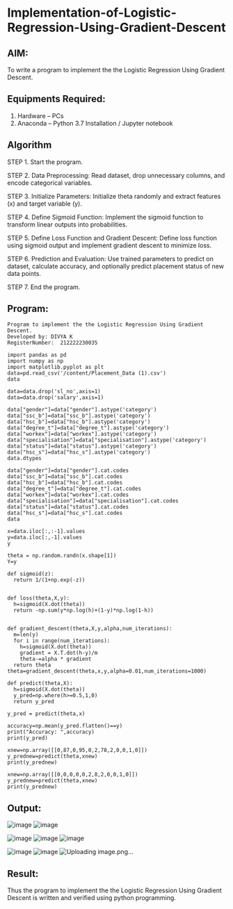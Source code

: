 # Implementation-of-Logistic-Regression-Using-Gradient-Descent

## AIM:
To write a program to implement the the Logistic Regression Using Gradient Descent.

## Equipments Required:
1. Hardware – PCs
2. Anaconda – Python 3.7 Installation / Jupyter notebook

## Algorithm
 
STEP 1. Start the program.

STEP 2. Data Preprocessing: Read dataset, drop unnecessary columns, and encode categorical variables.

STEP 3. Initialize Parameters: Initialize theta randomly and extract features (x) and target variable (y).

STEP 4. Define Sigmoid Function: Implement the sigmoid function to transform linear outputs into probabilities.

STEP 5. Define Loss Function and Gradient Descent: Define loss function using sigmoid output and implement gradient descent to minimize loss.

STEP 6. Prediction and Evaluation: Use trained parameters to predict on dataset, calculate accuracy, and optionally predict placement status of new data points.

STEP 7. End the program.


## Program:
```
Program to implement the the Logistic Regression Using Gradient Descent.
Developed by: DIVYA K
RegisterNumber:  212222230035
```
```
import pandas as pd
import numpy as np
import matplotlib.pyplot as plt
data=pd.read_csv('/content/Placement_Data (1).csv')  
data

data=data.drop('sl_no',axis=1)
data=data.drop('salary',axis=1)

data["gender"]=data["gender"].astype('category')
data["ssc_b"]=data["ssc_b"].astype('category')
data["hsc_b"]=data["hsc_b"].astype('category')
data["degree_t"]=data["degree_t"].astype('category')
data["workex"]=data["workex"].astype('category')
data["specialisation"]=data["specialisation"].astype('category')
data["status"]=data["status"].astype('category')
data["hsc_s"]=data["hsc_s"].astype('category')
data.dtypes

data["gender"]=data["gender"].cat.codes
data["ssc_b"]=data["ssc_b"].cat.codes
data["hsc_b"]=data["hsc_b"].cat.codes
data["degree_t"]=data["degree_t"].cat.codes
data["workex"]=data["workex"].cat.codes
data["specialisation"]=data["specialisation"].cat.codes
data["status"]=data["status"].cat.codes
data["hsc_s"]=data["hsc_s"].cat.codes
data

x=data.iloc[:,:-1].values
y=data.iloc[:,-1].values
y

theta = np.random.randn(x.shape[1])
Y=y

def sigmoid(z):
  return 1/(1+np.exp(-z))


def loss(theta,X,y):
  h=sigmoid(X.dot(theta))
  return -np.sum(y*np.log(h)+(1-y)*np.log(1-h))


def gradient_descent(theta,X,y,alpha,num_iterations):
  m=len(y)
  for i in range(num_iterations):
    h=sigmoid(X.dot(theta))
    gradient = X.T.dot(h-y)/m
    theta-=alpha * gradient
  return theta
theta=gradient_descent(theta,x,y,alpha=0.01,num_iterations=1000)

def predict(theta,X):
  h=sigmoid(X.dot(theta))
  y_pred=np.where(h>=0.5,1,0)
  return y_pred 

y_pred = predict(theta,x)

accuracy=np.mean(y_pred.flatten()==y)
print("Accuracy: ",accuracy)
print(y_pred)

xnew=np.array([[0,87,0,95,0,2,78,2,0,0,1,0]])
y_prednew=predict(theta,xnew)
print(y_prednew)

xnew=np.array([[0,0,0,0,0,2,8,2,0,0,1,0]])
y_prednew=predict(theta,xnew)
print(y_prednew)

```

## Output:

![image](https://github.com/user-attachments/assets/06d6c26b-c926-49f3-ac59-1cafb6f03b74)
![image](https://github.com/user-attachments/assets/ee15f87b-45dc-43c8-8ae7-62074d08d9ff)

![image](https://github.com/user-attachments/assets/74143902-1892-487f-b724-22dde21a7c18)
![image](https://github.com/user-attachments/assets/ecbba56d-a0e4-4c38-9702-2f4e9459980f)
![image](https://github.com/user-attachments/assets/549537eb-5f99-4237-a110-36c94decbfb7)

![image](https://github.com/user-attachments/assets/46e73d75-cfec-4a9e-b831-00eaae5fde36)
![image](https://github.com/user-attachments/assets/1e5c231c-9212-484c-a5b7-c3f8169ab0c1)
![Uploading image.png…]()


## Result:
Thus the program to implement the the Logistic Regression Using Gradient Descent is written and verified using python programming.


